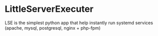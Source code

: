 # LittleServerExecuter
LSE is the simplest python app that help instantly run systemd services (apache, mysql, postgresql, nginx + php-fpm)
